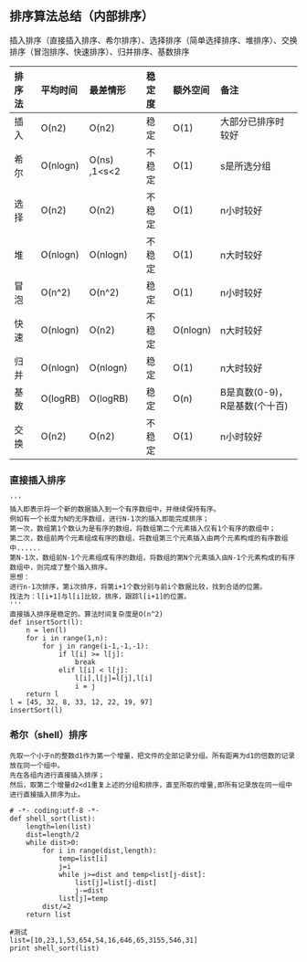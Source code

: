 ## 排序算法总结（内部排序）

插入排序（直接插入排序、希尔排序）、选择排序（简单选择排序、堆排序）、交换排序（冒泡排序、快速排序）、归并排序、基数排序


|排序法| 平均时间 | 最差情形 | 稳定度 | 额外空间 |备注                       |
|:---  |  :---  |  :---    | :---  |  :---    |:---                       |
|插入  | O(n2)   |	 O(n2) |	稳定	 |O(1)	  |大部分已排序时较好           |
|希尔  |O(nlogn) |	O(ns) ,1<s<2|	不稳定|O(1) |s是所选分组                 |
|选择  | O(n2)	 | O(n2)   |	不稳定	|O(1)	   |n小时较好                   |
|堆    |	O(nlogn)|	O(nlogn)|不稳定	 |O(1)    |n大时较好                   |
|冒泡  |  O(n^2) |  O(n^2) |稳定     | O(1)   |n小时较好                   |
|快速	 |O(nlogn) |	O(n2)	 |不稳定   |O(nlogn)|n大时较好                   |
|归并	 |O(nlogn) |O(nlogn) |稳定     |	O(1)	|n大时较好                   |
|基数  |O(logRB) |O(logRB) |稳定	   |O(n)	  |B是真数(0-9)，R是基数(个十百)|
|交换	 |O(n2)    |O(n2) 	 |不稳定	  |O(1)    |	n小时较好                 |


### 直接插入排序
```
'''
插入即表示将一个新的数据插入到一个有序数组中，并继续保持有序。
例如有一个长度为N的无序数组，进行N-1次的插入即能完成排序；
第一次，数组第1个数认为是有序的数组，将数组第二个元素插入仅有1个有序的数组中；
第二次，数组前两个元素组成有序的数组，将数组第三个元素插入由两个元素构成的有序数组中......
第N-1次，数组前N-1个元素组成有序的数组，将数组的第N个元素插入由N-1个元素构成的有序数组中，则完成了整个插入排序。
思想：
进行n-1次排序，第i次排序，将第i+1个数分别与前i个数据比较，找到合适的位置。
找法为：l[i+1]与l[i]比较，排序，跟踪l[i+1]的位置。
'''
直接插入排序是稳定的。算法时间复杂度是O(n^2)
def insertSort(l):
    n = len(l)
    for i in range(1,n):
        for j in range(i-1,-1,-1):
            if l[i] >= l[j]:
                break
            elif l[i] < l[j]:
                l[i],l[j]=l[j],l[i]
                i = j
    return l
l = [45, 32, 8, 33, 12, 22, 19, 97]
insertSort(l)
```

### 希尔（shell）排序

```
先取一个小于n的整数d1作为第一个增量，把文件的全部记录分组。所有距离为d1的倍数的记录放在同一个组中。
先在各组内进行直接插入排序；
然后，取第二个增量d2<d1重复上述的分组和排序，直至所取的增量,即所有记录放在同一组中进行直接插入排序为止。

# -*- coding:utf-8 -*-
def shell_sort(list):
	length=len(list)
	dist=length/2
	while dist>0:
		for i in range(dist,length):
			temp=list[i]
			j=i
			while j>=dist and temp<list[j-dist]:
				list[j]=list[j-dist]
				j-=dist
			list[j]=temp
		dist/=2
	return list

#测试
list=[10,23,1,53,654,54,16,646,65,3155,546,31]
print shell_sort(list)
```
